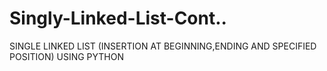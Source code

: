 # Singly-Linked-List-Cont..
 SINGLE LINKED LIST (INSERTION AT BEGINNING,ENDING AND SPECIFIED POSITION) USING PYTHON 
